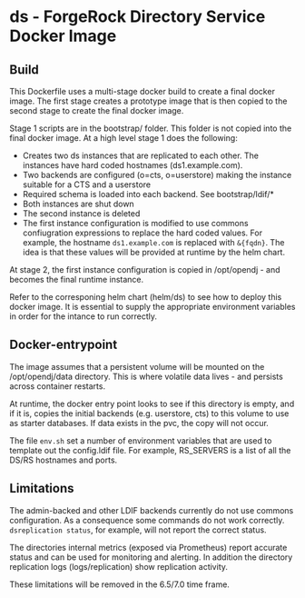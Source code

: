 # ds - ForgeRock Directory Service Docker Image


## Build

This Dockerfile uses a multi-stage docker build to create a final docker image. The first stage creates a 
prototype image that is then copied to the second stage to create the final docker image. 

Stage 1 scripts are in the bootstrap/ folder. This folder is not copied into the final docker image. At a high level stage 1
does the following:

* Creates two ds instances that are replicated to each other. The instances have hard coded hostnames (ds1.example.com).
* Two backends are configured (o=cts, o=userstore) making the instance suitable for a CTS and a userstore
* Required schema is loaded into each backend. See bootstrap/ldif/*
* Both instances are shut down
* The second instance is deleted
* The first instance configuration is modified to use commons confiugration expressions to replace the hard 
 coded values. For example, the hostname `ds1.example.com` is replaced with `&{fqdn}`. The idea is that 
 these values will be provided at runtime by the helm chart.

 At stage 2, the first instance configuration is copied in /opt/opendj - and becomes the final runtime instance.

Refer to the corresponing helm chart (helm/ds) to see how to deploy this docker image. It is essential to 
supply the appropriate environment variables in order for the intance to run correctly. 

## Docker-entrypoint

The image assumes that a persistent volume will be mounted on the /opt/opendj/data directory. This is where volatile
data lives - and persists across container restarts.

At runtime, the docker entry point looks to see if this directory is empty, and if it is, copies the initial backends (e.g. userstore, cts) to this volume
to use as starter databases.  If data exists in the pvc, the copy will not occur.

The file `env.sh` set a number of environment variables that are used to template out the config.ldif file. For example,
RS_SERVERS is a list of all the DS/RS hostnames and ports. 


## Limitations

The admin-backed and other LDIF backends currently do not use commons configuration. As a consequence some commands do not work correctly. `dsreplication status`,
for example, will not report the correct status.

The directories internal metrics (exposed via Prometheus) report accurate status and can be used for monitoring and alerting. In addition
the directory replication logs (logs/replication) show replication activity.

These limitations will be removed in the 6.5/7.0 time frame.

